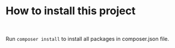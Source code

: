 # How to install this project

<br />

Run
`composer install`
to install all packages in composer.json file.

